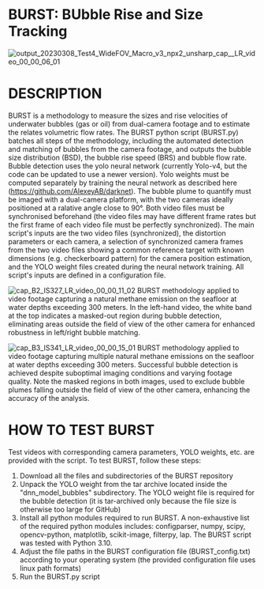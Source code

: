 # BURST: BUbble Rise and Size Tracking

![output_20230308_Test4_WideFOV_Macro_v3_npx2_unsharp_cap__LR_video_00_00_06_01](https://github.com/BUbbleRST/BURST.github/assets/16003542/87b686a4-1b76-4520-806c-662f241b3298)


# DESCRIPTION
BURST is a methodology to measure the sizes and rise velocities of underwater bubbles (gas or oil) from dual-camera footage and to estimate the relates volumetric flow rates. The BURST python script (BURST.py) batches all steps of the methodology, including the automated detection and matching of bubbles from the camera footage, and outputs the bubble size distribution (BSD), the bubble rise speed (BRS) and bubble flow rate.
Bubble detection uses the yolo neural network (currently Yolo-v4, but the code can be updated to use a newer version). Yolo weights must be computed separately by training the neural network as described here (https://github.com/AlexeyAB/darknet).
The bubble plume to quantify must be imaged with a dual-camera platform, with the two cameras ideally positioned at a ralative angle close to 90°. Both video files must be synchronised beforehand (the video files may have different frame rates but the first frame of each video file must be perfectly synchronized). 
The main script's inputs are the two video files (synchronized), the distortion parameters or each camera, a selection of synchronized camera frames from the two video files showing a common reference target with known dimensions (e.g. checkerboard pattern) for the camera position estimation, and the YOLO weight files created during the neural network training. All script's inputs are defined in a configuration file.


![cap_B2_IS327_LR_video_00_00_11_02](https://github.com/BUbbleRST/BURST.github/assets/16003542/468b2f3b-5f50-436a-8ede-943ea672c222)
BURST methodology applied to video footage capturing a natural methane emission on the seafloor at water depths exceeding 300 meters. In the left-hand video, the white band at the top indicates a masked-out region during bubble detection, eliminating areas outside the field of view of the other camera for enhanced robustness in left/right bubble matching.


![cap_B3_IS341_LR_video_00_00_15_01](https://github.com/BUbbleRST/BURST.github/assets/16003542/1419499a-a2ed-4c7c-876d-aba8c6a689e4)
BURST methodology applied to video footage capturing multiple natural methane emissions on the seafloor at water depths exceeding 300 meters. Successful bubble detection is achieved despite suboptimal imaging conditions and varying footage quality. Note the masked regions in both images, used to exclude bubble plumes falling outside the field of view of the other camera, enhancing the accuracy of the analysis.

# HOW TO TEST BURST
Test videos with corresponding camera parameters, YOLO weights, etc. are provided with the script. To test BURST, follow these steps:
1. Download all the files and subdirectories of the BURST repository
2. Unpack the YOLO weight from the tar archive located inside the "dnn_model_bubbles" subdirectory. The YOLO weight file is required for the bubble detection (it is tar-archived only because the file size is otherwise too large for GitHub)
3. Install all python modules required to run BURST. A non-exhaustive list of the required python modules includes: configparser, numpy, scipy, opencv-python, matplotlib, scikit-image, filterpy, lap. The BURST script was tested with Python 3.10.
4. Adjust the file paths in the BURST configuration file (BURST_config.txt) according to your operating system (the provided configuration file uses linux path formats)
5. Run the BURST.py script
   
